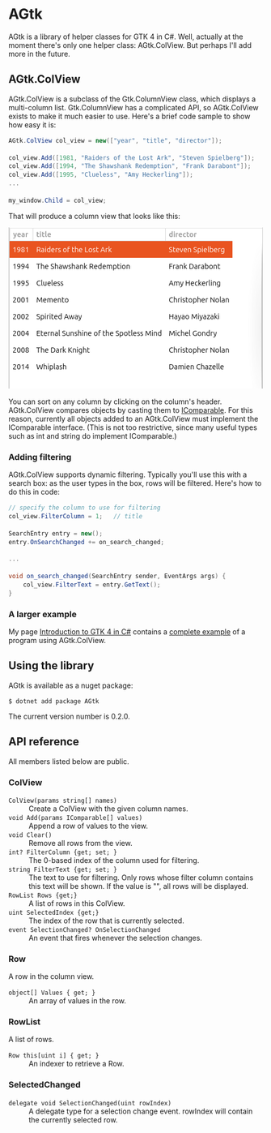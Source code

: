 # AGtk

AGtk is a library of helper classes for GTK 4 in C#.  Well, actually at the moment there's only one helper class: AGtk.ColView.  But perhaps I'll add more in the future.

## AGtk.ColView

AGtk.ColView is a subclass of the Gtk.ColumnView class, which displays a multi-column list.  Gtk.ColumnView has a complicated API, so AGtk.ColView exists to make it much easier to use.  Here's a brief code sample to show how easy it is:

```C#
AGtk.ColView col_view = new(["year", "title", "director"]);

col_view.Add([1981, "Raiders of the Lost Ark", "Steven Spielberg"]);
col_view.Add([1994, "The Shawshank Redemption", "Frank Darabont"]);
col_view.Add([1995, "Clueless", "Amy Heckerling"]);
...

my_window.Child = col_view;
```

That will produce a column view that looks like this:

![column view](col_view.png)


You can sort on any column by clicking on the column's header.  AGtk.ColView compares objects by casting them to [IComparable](https://learn.microsoft.com/en-us/dotnet/api/system.icomparable?view=net-8.0).  For this reason, currently all objects added to an AGtk.ColView must implement the IComparable interface.  (This is not too restrictive, since many useful types such as int and string do implement IComparable.)

### Adding filtering

AGtk.ColView supports dynamic filtering.  Typically you'll use this with a search box: as the user types in the box, rows will be filtered.  Here's how to do this in code:

```C#
// specify the column to use for filtering
col_view.FilterColumn = 1;   // title

SearchEntry entry = new();
entry.OnSearchChanged += on_search_changed;

...

void on_search_changed(SearchEntry sender, EventArgs args) {
    col_view.FilterText = entry.GetText();
}
```

### A larger example

My page [Introduction to GTK 4 in C#](https://ksvi.mff.cuni.cz/~dingle/2024-5/prog_2/gtk4_introduction.html) contains a [complete example]( https://ksvi.mff.cuni.cz/~dingle/2024-5/prog_2/gtk4_introduction.html#Column%20views|outline) of a program using AGtk.ColView.

## Using the library

AGtk is available as a nuget package:

```
$ dotnet add package AGtk
```

The current version number is 0.2.0.

## API reference
All members listed below are public.

### ColView

<dl>
<dt><code>ColView(params string[] names)</code></dt>
<dd>Create a ColView with the given column names.</dd>
<dt><code>void Add(params IComparable[] values)</code></dt>
<dd>Append a row of values to the view.</dd>
<dt><code>void Clear()</code></dt>
<dd>Remove all rows from the view.</dd>
<dt><code>int? FilterColumn {get; set; }</code></dt>
<dd>The 0-based index of the column used for filtering.</dd>
<dt><code>string FilterText {get; set; }</code></dt>
<dd>The text to use for filtering.  Only rows whose filter column contains this text will be shown.  If the value is "", all rows will be displayed.</dd>
<dt><code>RowList Rows {get;}</code></dt>
<dd>A list of rows in this ColView.</dd>
<dt><code>uint SelectedIndex {get;}</code></dt>
<dd>The index of the row that is currently selected.</dd>
<dt><code>event SelectionChanged? OnSelectionChanged</code></dt>
<dd>An event that fires whenever the selection changes.</dd>
</dl>

### Row

A row in the column view.

<dl>
<dt><code>object[] Values { get; }</code></dt>
<dd>An array of values in the row.</dd>
</dl>

### RowList

A list of rows.

<dl>
<dt><code>Row this[uint i] { get; }</code></dt>
<dd>An indexer to retrieve a Row.</dd>
</dl>

### SelectedChanged

<dl>
<dt><code>delegate void SelectionChanged(uint rowIndex)</code></dt>
<dd>A delegate type for a selection change event.  rowIndex will contain the currently selected row.</dd>
</dl>
